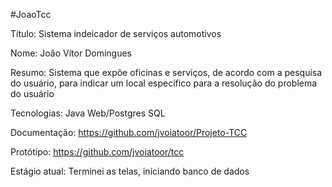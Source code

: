 #JoaoTcc

Título: Sistema indeicador de serviços automotivos

Nome: João Vítor Domingues

Resumo: Sistema que expõe oficinas e serviços, de acordo com a pesquisa do usuário, para indicar um local específico para a
resolução do problema do usuário

Tecnologias: Java Web/Postgres SQL

Documentação: https://github.com/jvoiatoor/Projeto-TCC

Protótipo: https://github.com/jvoiatoor/tcc

Estágio atual: Terminei as telas, iniciando banco de dados
